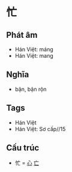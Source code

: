 # 忙

## Phát âm
* Hán Việt: máng
* Hán Việt: mang

## Nghĩa
* bận, bận rộn

## Tags
* Hán Việt
* Hán Việt: Sơ cấp//15

## Cấu trúc
* 忙 = [心](心.md) [亡](亡.md)

<script>window.HANZI_FIELD='忙';</script>